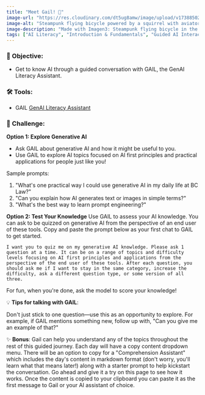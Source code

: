 ```yaml
---
title: "Meet Gail! 🤖"
image-url: "https://res.cloudinary.com/dt5ug8amw/image/upload/v1738850253/Practical%20AI%20Literacy%20Challenges/steampunk_squirell.jpg"
image-alt: "Steampunk flying bicycle powered by a squirrel with aviator goggles"
image-description: "Made with Imagen3: Steampunk flying bicycle in the air, powered by a cute squirrel with aviator goggles, vibrant, painterly, watercolor"
tags: ["AI Literacy", "Introduction & Fundamentals", "Guided AI Interactions", "Chatbots"]
---
```

### 🎯 Objective: 
- Get to know AI through a guided conversation with GAIL, the GenAI Literacy Assistant.

### 🛠️ Tools: 
- GAIL [GenAI Literacy Assistant](https://chatgpt.com/g/g-W3CyCFiIa-gail-genai-literacy-assistant)

### 📝 Challenge:

**Option 1: Explore Generative AI**
- Ask GAIL about generative AI and how it might be useful to you. 
- Use GAIL to explore AI topics focused on AI first principles and practical applications for people just like you!

Sample prompts:
1. "What's one practical way I could use generative AI in my daily life at BC Law?"
2. "Can you explain how AI generates text or images in simple terms?"
3. "What's the best way to learn prompt engineering?"

**Option 2: Test Your Knowledge**
Use GAIL to assess your AI knowledge. You can ask to be quizzed on generative AI from the perspective of an end user of these tools. Copy and paste the prompt below as your first chat to GAIL to get started.

```
I want you to quiz me on my generative AI knowledge. Please ask 1 question at a time. It can be on a range of topics and difficulty levels focusing on AI first principles and applications from the perspective of the end user of these tools. After each question, you should ask me if I want to stay in the same category, increase the difficulty, ask a different question type, or some version of all three.
```

For fun, when you're done, ask the model to score your knowledge!

💡 **Tips for talking with GAIL**: 

Don't just stick to one question—use this as an opportunity to explore. For example, if GAIL mentions something new, follow up with, "Can you give me an example of that?"

✨ **Bonus**:
Gail can help you understand any of the topics throughout the rest of this guided journey. Each day will have a copy content dropdown menu. There will be an option to copy for a "Comprehension Assistant" which includes the day's content in markdown format (don't worry, you'll learn what that means later!) along with a starter prompt to help kickstart the conversation. Go ahead and give it a try on this page to see how it works. Once the content is copied to your clipboard you can paste it as the first message to Gail or your AI assistant of choice.